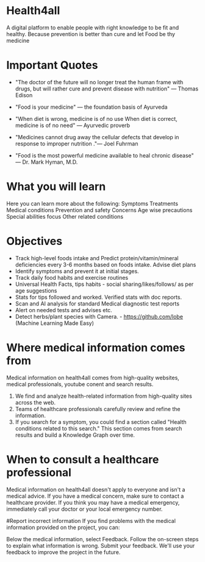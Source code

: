 # Health4all
A digital platform to enable people with right knowledge to be fit and healthy. Because prevention is better than cure and let Food be thy medicine

# Important Quotes 
- "The doctor of the future will no longer treat the human frame with drugs, but will rather cure and prevent disease with nutrition" — Thomas Edison
- "Food is your medicine" — the foundation basis of Ayurveda

- "When diet is wrong, medicine is of no use 
When diet is correct, medicine is of no need"  — Ayurvedic proverb 

- "Medicines cannot drug away the cellular defects that develop in response to improper nutrition ."— Joel Fuhrman 
- "Food is the most powerful medicine available to heal chronic disease" — Dr. Mark Hyman, M.D.

# What you will learn
Here you can learn more about the following:
Symptoms
Treatments
Medical conditions
Prevention and safety
Concerns
Age wise precautions
Special abilities focus 
Other related conditions

# Objectives

+ Track high-level foods intake and Predict protein/vitamin/mineral deficiencies every 3-6 months based on foods intake. Advise diet plans
+ Identify symptoms and prevent it at initial stages.
+ Track daily food habits and exercise routines
+ Universal Health Facts, tips habits - social sharing/likes/follows/ as per age suggestions
+ Stats for tips followed and worked. Verified stats with doc reports.
+ Scan and AI analysis for standard Medical diagnostic test reports
+ Alert on needed tests and advises etc.
+ Detect herbs/plant species with Camera. - https://github.com/lobe (Machine Learning Made Easy)

# Where medical information comes from
Medical information on health4all comes from high-quality websites, medical professionals, youtube conent and search results.
1. We find and analyze health-related information from high-quality sites across the web.
2. Teams of healthcare professionals carefully review and refine the information. 
3. If you search for a symptom, you could find a section called "Health conditions related to this search." 
This section comes from search results and build a Knowledge Graph over time. 



# When to consult a healthcare professional
Medical information on health4all doesn't apply to everyone and isn't a medical advice. If you have a medical concern, make sure to contact a healthcare provider. If you think you may have a medical emergency, immediately call your doctor or your local emergency number.

#Report incorrect information
If you find problems with the medical information provided on the project, you can:

Below the medical information, select Feedback.
Follow the on-screen steps to explain what information is wrong.
Submit your feedback.
We'll use your feedback to improve the project in the future.
